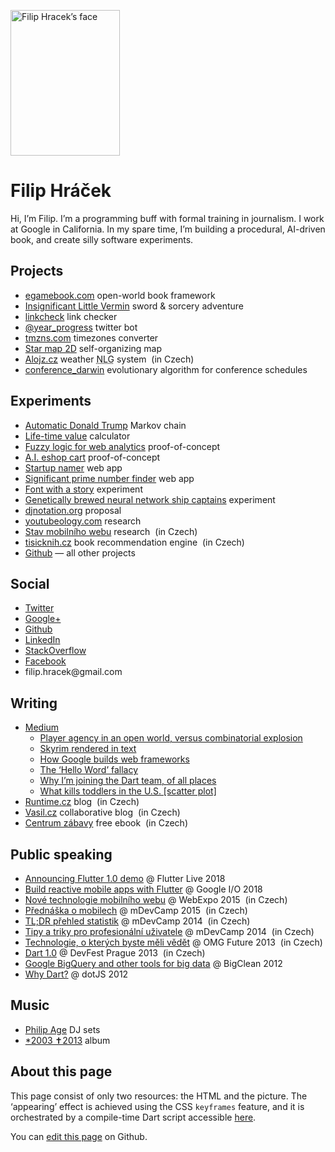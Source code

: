 <img class="portrait" 
     width="175"
     height="233"
     src="img/filip.jpg" 
     srcset="img/filip.jpg 1x, img/filip@2x.jpg 2x, img/filip@3x.jpg 3x, img/filip@4x.jpg 4x" 
     alt="Filip Hracek’s face">
     
# Filip Hráček

Hi, I’m Filip. I’m a pro&shy;gram&shy;ming buff with formal train&shy;ing
in jour&shy;nal&shy;ism. 
I&nbsp;work at Google in&nbsp;Cal&shy;i&shy;for&shy;nia. 
In&nbsp;my spare time, I’m&nbsp;build&shy;ing a pro&shy;ce&shy;du&shy;ral,
AI-driven book, and create silly soft&shy;ware experiments.

## Projects

* [egamebook.com](http://egamebook.com/) open-world book framework
* [Insignificant Little Vermin](http://egamebook.com/vermin) sword & sorcery adventure
* [linkcheck](https://github.com/filiph/linkcheck/#linkcheck) link checker
* [@year_progress](https://twitter.com/year_progress) twitter bot
* [tmzns.com](http://www.tmzns.com/) timezones converter
* [Star map 2D](https://starmap2d.appspot.com/) self-organizing map
* [Alojz.cz](https://alojz.cz/) weather <abbr title="Natural Language Generation">NLG</abbr> system <span class="note"> (in Czech)</span>
* [conference_darwin](https://github.com/filiph/conference_darwin) evolutionary algorithm for conference schedules

## Experiments

* [Automatic Donald Trump](https://filiph.github.io/markov/) Markov chain
* [Life-time value](https://life-time-value.appspot.com/) calculator
* [Fuzzy logic for web analytics](http://filiph.net/fuzzy/) proof-of-concept
* [A.I. eshop cart](http://filiph.net/eshop-ai/) proof-of-concept
* [Startup namer](https://filiph.github.io/startup_namer/) web app
* [Significant prime number finder](https://filiph.github.io/prime_finder/) web app
* [Font with a story](http://egamebook.com/font/) experiment
* [Genetically brewed neural network ship captains](http://filiph.net/spacepilot/) experiment
* [djnotation.org](http://www.djnotation.org/) proposal
* [youtubeology.com](http://www.youtubeology.com/) research
* [Stav mobilního webu](https://stav-mobilniho-webu.appspot.com/) research <span class="note"> (in Czech)</span>
* [tisicknih.cz](http://tisicknih.cz/) book recommendation engine <span class="note"> (in Czech)</span>
* [Github](https://github.com/filiph) &mdash; all other projects

<!--* [krestni-jmena.cz](http://krestni-jmena.cz/) database <span class="note"> (in Czech)</span>-->

## Social

* [Twitter](https://twitter.com/filiphracek)
* [Google+](https://plus.google.com/u/0/+filiphracek)
* [Github](https://github.com/filiph)
* [LinkedIn](https://www.linkedin.com/in/visible)
* [StackOverflow](https://stackoverflow.com/users/1416886/filiph)
* [Facebook](https://www.facebook.com/filiphracekpublic/)
* filip.hracek<span style="display:none">deletethisifyourenotarobot</span>@gmail<span style="display:none">thisaswell</span>.com

## Writing

* [Medium](https://medium.com/@filiph)
  * [Player agency in an open world, versus combinatorial explosion](https://medium.com/@filiph/player-agency-in-an-open-world-versus-combinatorial-explosion-5a6bcd7d0d38)
  * [Skyrim rendered in text](https://medium.com/@filiph/skyrim-rendered-in-text-1899548ab2c4)
  * [How Google builds web frameworks](https://medium.freecodecamp.com/how-google-builds-a-web-framework-5eeddd691dea)
  * [The ‘Hello Word’ fallacy](https://medium.com/@filiph/the-hello-world-fallacy-ef4f43ca8b7e)
  * [Why I’m joining the Dart team, of all places](https://medium.com/dartlang/why-i-m-joining-the-dart-team-of-all-places-d0b9f83a3b66)
  * [What kills toddlers in the U.S. [scatter plot]](https://medium.com/@filiph/what-kills-toddlers-in-the-u-s-scatter-plot-90d2327ce3c2)
* [Runtime.cz](http://www.runtime.cz/) blog <span class="note"> (in Czech)</span>
* [Vasil.cz](http://www.vasil.cz/) collaborative blog <span class="note"> (in Czech)</span>
* [Centrum zábavy](https://books.google.com/books/about/Centrum_z%C3%A1bavy.html?id=CVbsBQAAQBAJ) free ebook <span class="note"> (in Czech)</span>

## Public speaking

* [Announcing Flutter 1.0 demo](https://www.youtube.com/watch?v=kpcjBD1XDwU&t=389) @ Flutter Live 2018
* [Build reactive mobile apps with Flutter](https://www.youtube.com/watch?v=RS36gBEp8OI) @ Google I/O 2018
* [Nové technologie mobilního webu](http://www.ceskatelevize.cz/ivysilani/10000000212-webexpo-2015/215254000470012-nove-technologie-mobilniho-webu-rychly-prehled/dalsi-casti/3) @ WebExpo 2015 <span class="note"> (in Czech)</span>
* [Přednáška o mobilech](https://www.youtube.com/watch?v=3QROfDsuepo) @ mDevCamp 2015 <span class="note"> (in Czech)</span>
* [TL;DR přehled statistik](https://www.youtube.com/watch?v=-X1W4e9gZZQ) @ mDevCamp 2014 <span class="note"> (in Czech)</span>
* [Tipy a triky pro profesionální uživatele](https://www.youtube.com/watch?v=fXkwBBvDChk) @ mDevCamp 2014 <span class="note"> (in Czech)</span>
* [Technologie, o kterých byste měli vědět](https://www.youtube.com/watch?v=AiD9ky6pcvU) @ OMG Future 2013 <span class="note"> (in Czech)</span>
* [Dart 1.0](https://www.youtube.com/watch?v=-8xSupF_Iek) @ DevFest Prague 2013 <span class="note"> (in Czech)</span>
* [Google BigQuery and other tools for big data](https://www.youtube.com/watch?v=vXZnFs5arQI) @ BigClean 2012
* [Why Dart?](https://www.youtube.com/watch?v=pKe8p-SLgAc) @ dotJS 2012
  
## Music

* [Philip Age](http://www.philipage.com/news/) DJ sets
* [*2003 ✝2013](https://play.google.com/store/music/album?id=Brwj7fk7ix672jmdv6cnkvasxwa&tid=song-Thfu4aawdqx4s742tivza3lbwbm) album

## About this page

This page consist of only two resources: the HTML and the picture.
The ‘appearing’ effect is achieved using the CSS `keyframes` feature, and it is
orchestrated by a compile-time Dart script accessible 
[here](https://github.com/filiph/filiphnet/blob/master/tool/spanify.dart).

You can [edit this page](https://github.com/filiph/filiphnet/edit/master/src/text.md)
on Github.

